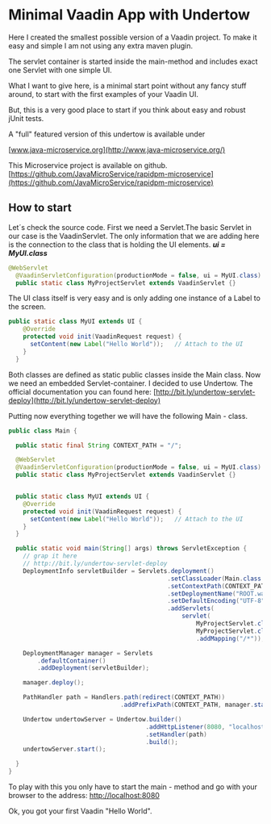# Minimal Vaadin App with Undertow

Here I created the smallest possible version of a Vaadin project.
To make it easy and simple I am not using any extra maven plugin.

The servlet container is started inside the main-method and
includes exact one Servlet with one simple UI.

What I want to give here, is a minimal start point 
without any fancy stuff around, to start with the 
first examples of your Vaadin UI.

But, this is a very good place to start if you think about 
easy and robust jUnit tests. 

A "full" featured version of this undertow
is available under

[www.java-microservice.org](http://www.java-microservice.org/)

This Microservice project is available on github.
[https://github.com/JavaMicroService/rapidpm-microservice](https://github.com/JavaMicroService/rapidpm-microservice)


## How to start

Let´s check the source code. First we need a Servlet.The basic Servlet in 
our case is the VaadinServlet. The only information that we are adding 
here is the connection to the class that is holding the UI elements.
***ui = MyUI.class***

```java
@WebServlet
  @VaadinServletConfiguration(productionMode = false, ui = MyUI.class)
  public static class MyProjectServlet extends VaadinServlet {}
```

The UI class itself is very easy and is only adding one instance of a Label to the 
screen. 

```java
public static class MyUI extends UI {
    @Override
    protected void init(VaadinRequest request) {
      setContent(new Label("Hello World"));   // Attach to the UI
    }
  }
```

Both classes are defined as static public classes inside the Main class.
Now we need an embedded Servlet-container. I decided to use Undertow.
The official  documentation you can found 
here: [http://bit.ly/undertow-servlet-deploy](http://bit.ly/undertow-servlet-deploy)

Putting now everything together we will have the following Main - class.


```java
public class Main {

  public static final String CONTEXT_PATH = "/";

  @WebServlet
  @VaadinServletConfiguration(productionMode = false, ui = MyUI.class)
  public static class MyProjectServlet extends VaadinServlet {}


  public static class MyUI extends UI {
    @Override
    protected void init(VaadinRequest request) {
      setContent(new Label("Hello World"));   // Attach to the UI
    }
  }

  public static void main(String[] args) throws ServletException {
    // grap it here
    // http://bit.ly/undertow-servlet-deploy
    DeploymentInfo servletBuilder = Servlets.deployment()
                                            .setClassLoader(Main.class.getClassLoader())
                                            .setContextPath(CONTEXT_PATH)
                                            .setDeploymentName("ROOT.war")
                                            .setDefaultEncoding("UTF-8")
                                            .addServlets(
                                                servlet(
                                                    MyProjectServlet.class.getSimpleName(),
                                                    MyProjectServlet.class)
                                                    .addMapping("/*"));

    DeploymentManager manager = Servlets
        .defaultContainer()
        .addDeployment(servletBuilder);

    manager.deploy();

    PathHandler path = Handlers.path(redirect(CONTEXT_PATH))
                               .addPrefixPath(CONTEXT_PATH, manager.start());

    Undertow undertowServer = Undertow.builder()
                                      .addHttpListener(8080, "localhost")
                                      .setHandler(path)
                                      .build();
    undertowServer.start();

  }
}
```

To play with this you only have to start the main - method and 
go with your browser to the address: [http://localhost:8080](http://localhost:8080)

Ok, you got your first Vaadin "Hello World".


